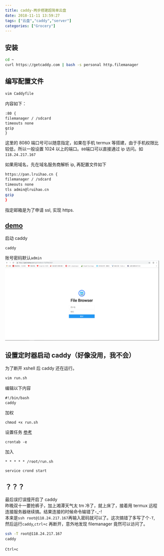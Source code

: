 ```yaml
---
title: caddy-两步搭建超简单云盘
date: 2018-11-11 13:59:27
tags: ["云盘","caddy","server"]
categories: ["Grocery"]
---
```


## 安装

```bash
cd ~
curl https://getcaddy.com | bash -s personal http.filemanager
```
## 编写配置文件
```bash
vim Caddyfile
```
内容如下：
```
:80 {
filemanager / /sdcard
timeouts none
gzip
}
```
这里的 8080 端口号可以随意指定，如果在手机 termux 等搭建，由于手机权限比较低，所以一般设置 1024 以上的端口。`80`端口可以直接通过 ip 访问。如`118.24.217.167`

如果用域名，先在域名服务商解析 ip, 再配置文件如下
```bash
https://pan.lruihao.cn {
filemanager / /sdcard
timeouts none
tls admin@lruihao.cn
gzip
}
```

指定邮箱是为了申请 ssl, 实现 https.

## [demo](https://pan.lruihao.cn)

启动 caddy
```
caddy
```
账号密码默认`admin`
![](images/1.png)

## 设置定时器启动 caddy（好像没用，我不会）
为了断开 xshell 后 caddy 还在运行。
```bash
vim run.sh
```
编辑以下内容
```
#!/bin/bash
caddy
```
加权
```
chmod +x run.sh
```
设置任务
[参考](https://www.jianshu.com/p/95d1473859d1)
```
crontab -e
```
加入
```
* * * * * /root/run.sh
```

```
service crond start 
```

## ？？？
最后误打误撞开启了 caddy  
昨晚双十一要抢裤子，加上湘潭天气太 tm 冷了，就上床了，接着用 termux 远程连接服务器继续搞。结果连接的时候命令输错了-\_-!  
本来是`ssh root@118.24.217.167`再输入密码就可以了。这次搞错了多写了个`-T`, 然后运行`caddy`,`ctrl+c`  再断开，意外地发现 filemanager 竟然可以访问了。  
```bash
ssh -T root@118.24.217.167
caddy

Ctrl+c
```

